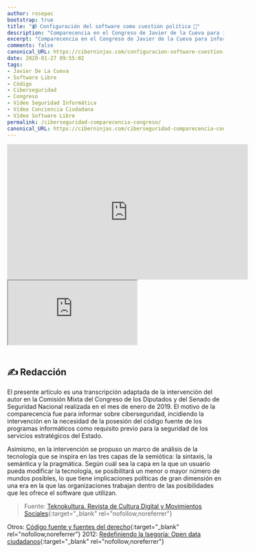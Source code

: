 ```yaml
---
author: rosepac
bootstrap: true
title: "📹 Configuración del software como cuestión política 🔐"
description: "Comparecencia en el Congreso de Javier de la Cueva para informar sobre ciberseguridad y la importancia de la posesión del código fuente como requisito fundamental para la seguridad estratégica del Estado"
excerpt: "Comparecencia en el Congreso de Javier de la Cueva para informar sobre ciberseguridad y la importancia de la posesión del código fuente como requisito fundamental para la seguridad estratégica del Estado"
comments: false
canonical_URL: https://ciberninjas.com/configuracion-software-cuestion-politica/
date: 2020-01-27 09:55:02
tags:
- Javier De La Cueva
- Software Libre
- Código
- Ciberseguridad
- Congreso
- Vídeo Seguridad Informática
- Vídeo Conciencia Ciudadana
- Vídeo Software Libre
permalink: /ciberseguridad-comparecencia-congreso/
canonical_URL: https://ciberninjas.com/ciberseguridad-comparecencia-congreso/
---
```


<iframe width="560" height="315" src="https://www.youtube.com/embed/5hveqvkQUaA" frameborder="0" allow="accelerometer; autoplay; encrypted-media; gyroscope; picture-in-picture" allowfullscreen></iframe>

<div class="embed-responsive embed-responsive-16by9">
  <iframe class="embed-responsive-item" src="https://www.youtube-nocookie.com/embed/8u51ZY2a3Sc?rel=0" allowfullscreen></iframe>
</div><br/>

## ✍ Redacción

El presente artículo es una transcripción adaptada de la intervención del autor en la Comisión Mixta del Congreso de los Diputados y del Senado de Seguridad Nacional realizada en el mes de enero de 2019. El motivo de la comparecencia fue para informar sobre ciberseguridad, incidiendo la intervención en la necesidad de la posesión del código fuente de los programas informáticos como requisito previo para la seguridad de los servicios estratégicos del Estado.

Asimismo, en la intervención se propuso un marco de análisis de la tecnología que se inspira en las tres capas de la semiótica: la sintaxis, la semántica y la pragmática. Según cuál sea la capa en la que un usuario pueda modificar la tecnología, se posibilitará un menor o mayor número de mundos posibles, lo que tiene implicaciones políticas de gran dimensión en una era en la que las organizaciones trabajan dentro de las posibilidades que les ofrece el software que utilizan.

> Fuente: [Teknokultura. Revista de Cultura Digital y Movimientos Sociales](https://revistas.ucm.es/index.php/TEKN/article/view/63795){:target="_blank" rel="nofollow,noreferrer"}

Otros: [Código fuente y fuentes del derecho](http://www.elnotario.es/index.php/opinion/8382-codigo-fuente-algoritmos-y-fuentes-del-derecho){:target="_blank" rel="nofollow,noreferrer"}
2012: [Redefiniendo la Isegoría: Open data ciudadanos](http://derecho-internet.org/files/2012-07_isegoria_congreso-idp.pdf){:target="_blank" rel="nofollow,noreferrer"}

